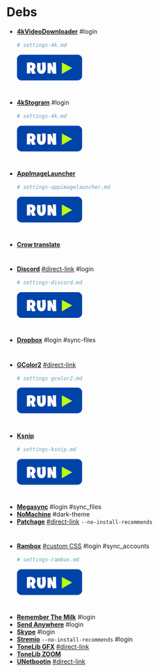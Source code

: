 # Debs
 - <a href="https://www.4kdownload.com/pt-br/products/product-videodownloader" target="_blank"><strong>4kVideoDownloader</strong></a> #login
    ```bash
    # settings-4k.md
    ```
    [![bashrun](../images/bashrun.png)](br:settings-4k)
#
 - <a href="https://www.4kdownload.com/pt-br/products/product-stogram" target="_blank"><strong>4kStogram</strong></a> #login
    ```bash
    # settings-4k.md
    ```
    [![bashrun](../images/bashrun.png)](br:settings-4k)
#
 - <a href="https://github.com/TheAssassin/AppImageLauncher/releases" target="_blank"><strong>AppImageLauncher</strong></a>
    ```bash
    # settings-appimagelauncher.md
    ```
    [![bashrun](../images/bashrun.png)](br:settings-appimagelauncher)
#
 - <a href="https://github.com/crow-translate/crow-translate/releases" target="_blank"><strong>Crow translate</strong></a>
#
 - <a href="https://discord.com" target="_blank"><strong>Discord</strong></a> <a href="https://dl.discordapp.net/apps/linux/0.0.10/discord-0.0.10.deb">#direct-link</a> #login
    ```bash
    # settings-discord.md
    ```
    [![bashrun](../images/bashrun.png)](br:settings-discord)
#
 - <a href="https://www.dropbox.com/install" target="_blank"><strong>Dropbox</strong></a> #login #sync-files
#
 - <a href="https://packages.ubuntu.com/xenial/amd64/gcolor2/download" target="_blank"><strong>GColor2</strong></a> <a href="http://mirrors.kernel.org/ubuntu/pool/universe/g/gcolor2/gcolor2_0.4-2.1ubuntu1_amd64.deb" target="_blank">#direct-link</a>
    ```bash
    # settings gcolor2.md
    ```
    [![bashrun](../images/bashrun.png)](br:settings-gcolor2)
#
 - <a href="https://github.com/ksnip/ksnip/releases" target="_blank"><strong>Ksnip</strong></a>
    ```bash
    # settings-ksnip.md
    ```
    [![bashrun](../images/bashrun.png)](br:settings-ksnip)
#
 - <a href="https://mega.nz/sync" target="_blank"><strong>Megasync</strong></a> #login #sync_files
 - <a href="https://www.nomachine.com/download/linux&amp;id=1" target="_blank"><strong>NoMachine</strong></a> #dark-theme
 - <a href="https://packages.ubuntu.com/eoan/amd64/patchage/download" target="_blank"><strong>Patchage</strong></a> <a href="http://mirrors.kernel.org/ubuntu/pool/universe/p/patchage/patchage_1.0.0~dfsg0-0.2_amd64.deb" target="_blank">#direct-link</a> `--no-install-recommends`
#
 - <a href="https://github.com/ramboxapp/community-edition/releases" target="_blank"><strong>Rambox</strong></a> <a href="http://my.opendesktop.org/s/9Nq2Z9LffAwQCXm" target="_blank">#custom CSS</a> #login #sync_accounts
    ```bash
    # settings-rambox.md
    ```
    [![bashrun](../images/bashrun.png)](br:settings-gdebi)
#
 - <a href="https://www.rememberthemilk.com/services/linux/" target="_blank"><strong>Remember The Milk</strong></a> #login
 - <a href="https://send-anywhere.com/file-transfer" target="_blank"><strong>Send Anywhere</strong></a> #login
 - <a href="https://www.skype.com/pt-br/get-skype/" target="_blank"><strong>Skype</strong></a> #login
 - <a href="https://www.stremio.com/downloads" target="_blank"><strong>Stremio</strong></a> `--no-install-recommends` #login
 - <a href="http://www.vst4free.com/free_vst.php?plugin=ToneLib-GFX&amp;id=3003" target="_blank"><strong>ToneLib GFX</strong></a> <a href="http://www.vst4free.com/get_plug.php?linux=ToneLib-GFX-amd64.deb" target="_blank">#direct-link</a>
 - <a href="https://www.tonelib.net/download/" target="_blank"><strong>ToneLib ZOOM</strong></a>
 - <a href="https://github.com/winunix/unetbootin-focal" target="_blank"><strong>UNetbootin</strong></a> <a href="https://github.com/winunix/debian/raw/master/pool/main/u/unetbootin-focal/unetbootin-focal_677-1~focal1_amd64.deb" target="_blank">#direct-link</a>
